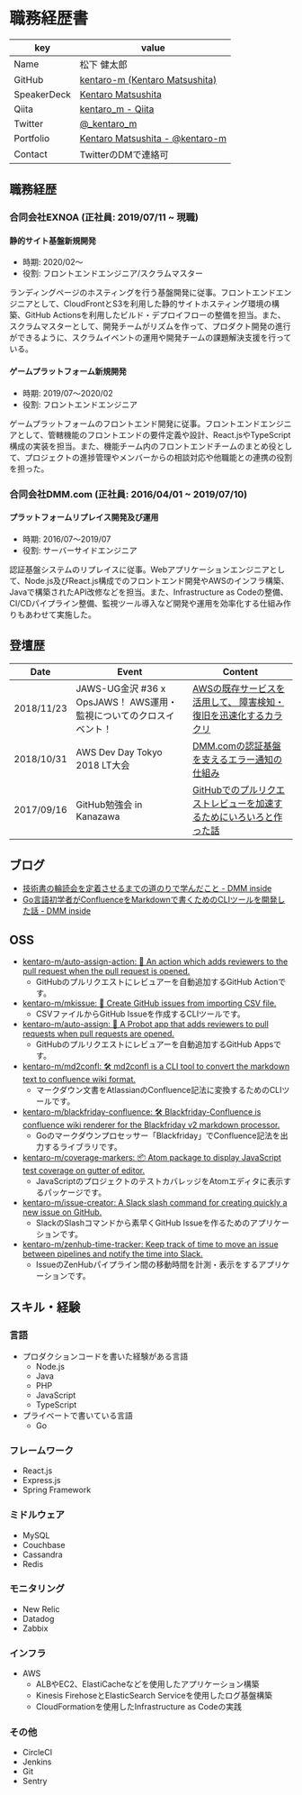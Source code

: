 # 職務経歴書
|key|value|
|---|-----|
|Name|松下 健太郎|
|GitHub|[kentaro-m \(Kentaro Matsushita\)](https://github.com/kentaro-m)|
|SpeakerDeck|[Kentaro Matsushita](https://speakerdeck.com/kentarom)|
|Qiita|[kentaro_m \- Qiita](https://qiita.com/kentaro_m)|
|Twitter|[@_kentaro_m](https://twitter.com/_kentaro_m)|
|Portfolio|[Kentaro Matsushita - @kentaro-m](https://kentarom.com/)|
|Contact|TwitterのDMで連絡可|

## 職務経歴

### 合同会社EXNOA (正社員: 2019/07/11 ~ 現職)

#### 静的サイト基盤新規開発
* 時期: 2020/02〜
* 役割: フロントエンドエンジニア/スクラムマスター

ランディングページのホスティングを行う基盤開発に従事。フロントエンドエンジニアとして、CloudFrontとS3を利用した静的サイトホスティング環境の構築、GitHub Actionsを利用したビルド・デプロイフローの整備を担当。また、スクラムマスターとして、開発チームがリズムを作って、プロダクト開発の進行ができるように、スクラムイベントの運用や開発チームの課題解決支援を行っている。

#### ゲームプラットフォーム新規開発
* 時期: 2019/07〜2020/02
* 役割: フロントエンドエンジニア

ゲームプラットフォームのフロントエンド開発に従事。フロントエンドエンジニアとして、管轄機能のフロントエンドの要件定義や設計、React.jsやTypeScript構成の実装を担当。また、機能チーム内のフロントエンドチームのまとめ役として、プロジェクトの進捗管理やメンバーからの相談対応や他職能との連携の役割を担った。

### 合同会社DMM.com (正社員: 2016/04/01 ~ 2019/07/10)

#### プラットフォームリプレイス開発及び運用
* 時期: 2016/07〜2019/07
* 役割: サーバーサイドエンジニア

認証基盤システムのリプレイスに従事。Webアプリケーションエンジニアとして、Node.js及びReact.js構成でのフロントエンド開発やAWSのインフラ構築、Javaで構築されたAPI改修などを担当。また、Infrastructure as Codeの整備、CI/CDパイプライン整備、監視ツール導入など開発や運用を効率化する仕組み作りもあわせて実施した。

## 登壇歴
|Date|Event|Content|
|----|-----|-------|
|2018/11/23|JAWS-UG金沢 #36 x OpsJAWS！ AWS運用・監視についてのクロスイベント！|[AWSの既存サービスを活用して、 障害検知・復旧を迅速化するカラクリ](https://speakerdeck.com/kentarom/jaws-ug-kanazawa-x-opsjaws)|
|2018/10/31|AWS Dev Day Tokyo 2018 LT大会|[DMM.comの認証基盤を支えるエラー通知の仕組み](https://speakerdeck.com/kentarom/aws-dev-day-tokyo-2018-lightning-talk)|
|2017/09/16|GitHub勉強会 in Kanazawa|[GitHubでのプルリクエストレビューを加速するためにいろいろと作った話](https://speakerdeck.com/kentarom/githubtefalsehururikuesutorehiyuwojia-su-surutameniiroirotozuo-tutahua)|

## ブログ
* [技術書の輪読会を定着させるまでの道のりで学んだこと - DMM inside](https://inside.dmm.com/entry/2018/10/02/rindokukai)
* [Go言語初学者がConfluenceをMarkdownで書くためのCLIツールを開発した話 - DMM inside](https://inside.dmm.com/entry/2018/05/28/golang-cli-tool)

## OSS
* [kentaro-m/auto-assign-action: 🤖 An action which adds reviewers to the pull request when the pull request is opened.](https://github.com/kentaro-m/auto-assign-action)
  * GitHubのプルリクエストにレビュアーを自動追加するGitHub Actionです。
* [kentaro-m/mkissue: 🎫 Create GitHub issues from importing CSV file.](https://github.com/kentaro-m/mkissue)
  * CSVファイルからGitHub Issueを作成するCLIツールです。
* [kentaro-m/auto-assign: 🤖 A Probot app that adds reviewers to pull requests when pull requests are opened.](https://github.com/kentaro-m/auto-assign)
  * GitHubのプルリクエストにレビュアーを自動追加するGitHub Appsです。
* [kentaro-m/md2confl: 🛠 md2confl is a CLI tool to convert the markdown text to confluence wiki format.](https://github.com/kentaro-m/md2confl)
  * マークダウン文書をAtlassianのConfluence記法に変換するためのCLIツールです。
* [kentaro-m/blackfriday-confluence: 🛠 Blackfriday-Confluence is confluence wiki renderer for the Blackfriday v2 markdown processor.](https://github.com/kentaro-m/blackfriday-confluence)
  * Goのマークダウンプロセッサー「Blackfriday」でConfluence記法を出力するライブラリです。
* [kentaro-m/coverage-markers: 📦 Atom package to display JavaScript test coverage on gutter of editor.](https://github.com/kentaro-m/coverage-markers)
  * JavaScriptのプロジェクトのテストカバレッジをAtomエディタに表示するパッケージです。
* [kentaro-m/issue-creator: A Slack slash command for creating quickly a new issue on GitHub.](https://github.com/kentaro-m/issue-creator)
  * SlackのSlashコマンドから素早くGitHub Issueを作るためのアプリケーションです。
* [kentaro-m/zenhub-time-tracker: Keep track of time to move an issue between pipelines and notify the time into Slack.](https://github.com/kentaro-m/zenhub-time-tracker)
  * IssueのZenHubパイプライン間の移動時間を計測・表示をするアプリケーションです。

## スキル・経験

### 言語
* プロダクションコードを書いた経験がある言語
  * Node.js
  * Java
  * PHP
  * JavaScript
  * TypeScript
* プライベートで書いている言語
  * Go

### フレームワーク
* React.js
* Express.js
* Spring Framework

### ミドルウェア
* MySQL
* Couchbase
* Cassandra
* Redis

### モニタリング
* New Relic
* Datadog
* Zabbix

### インフラ
* AWS
  * ALBやEC2、ElastiCacheなどを使用したアプリケーション構築
  * Kinesis FirehoseとElasticSearch Serviceを使用したログ基盤構築
  * CloudFormationを使用したInfrastructure as Codeの実践

### その他
* CircleCI
* Jenkins
* Git
* Sentry
